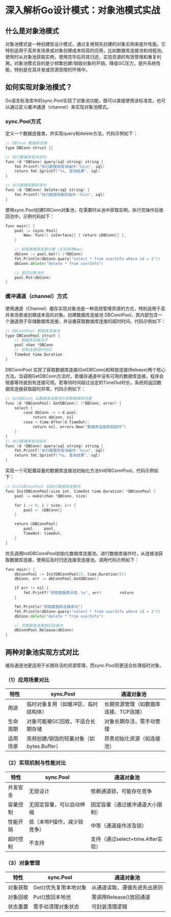 # 深入解析Go设计模式：对象池模式实战

## 什么是对象池模式
对象池模式是一种创建型设计模式，通过复用预先创建的对象实例来提升性能。它特别适用于高并发场景或对象创建成本较高的应用，比如数据库连接池和线程池。使用时从对象池获取实例，使用完毕后将其归还，实现资源的有效管理和重复利用。对象池模式目的是少频繁创建/销毁对象的开销，降低GC压力，提升系统性能‌，特别是在高并发或资源受限的环境中。
## 如何实现对象池模式？
Go语言标准库中的sync.Pool实现了对象池功能，既可以直接使用该标准库，也可以通过定义缓冲通道（channel）来实现对象池模式。
### sync.Pool方式
定义一个数据连接类，并实现query和delete方法，代码示例如下：
```go
// DBConn 数据库连接
type DBConn struct {}

// 执行数据库查询语句
func (d *DBConn) query(sql string) string {
    fmt.Printf("执行数据库查询操作：%s\n", sql)
    return fmt.Sprintf("%s, 查询结果", sql)
}

// 执行数据库删除语句
func (d *DBConn) delete(sql string) {    
    fmt.Printf("执行数据库删除操作：%s\n", sql)
}
```
使用sync.Pool创建DBConn对象池，在需要时从池中获取实例，执行完操作后放回池中。示例代码如下：
```go
func main() {
    pool := &sync.Pool{        
        New: func() interface{} { return &DBConn{} },    
    }

    // 获取数据库连接对象（无则调用New）    
    dbConn := pool.Get().(*DBConn)
    fmt.Println(dbConn.query("select * from userInfo where id = 1"))
    dbConn.delete("delete * from userInfo")

    // 放回对象池中    
    pool.Put(dbConn)
}
```
### 缓冲通道（channel）方式
使用通道（Channel）缓存实现对象池是一种高效管理资源的方式，特别适用于高并发场景或创建成本高的对象。创建数据库连接池 DBConnPool，其内部包含一个通道用于存储数据库连接，并设置获取数据库连接的超时时间。代码示例如下：
```go
// DBConnPool 数据库连接池
type DBConnPool struct {
    // 数据库连接池子    
    pool chan *DBConn
    // 获取连接超时时间    
    TimeOut time.Duration
}
```
DBConnPool 实现了获取数据库连接(GetDBConn)和释放连接(Release)两个核心方法。当调用GetDBConn方法时，若缓存通道中没有可用的数据库连接，程序会阻塞等待直到有连接可用。若等待时间超过设定的TimeOut时长，系统将返回数据库连接获取超时异常。代码示例如下：
```go
// GetDBConn 从数据库连接池中获取数据库连接
func (d *DBConnPool) GetDBConn() (*DBConn, error) {
    select {    
        case dbConn := <-d.pool:        
            return dbConn, nil    
        case <-time.After(d.TimeOut):        
            return nil, errors.New("数据库连接获取超时")    
    }
}
// 执行数据库查询语句
func (d *DBConn) query(sql string) string {
    fmt.Printf("执行数据库查询操作：%s\n", sql)
    return fmt.Sprintf("%s, 查询结果", sql)
}
```
实现一个可配置容量的数据库连接池初始化方法InitDBConnPool，代码示例如下：
```go
// InitDBConnPool 初始化数据库连接池
func InitDBConnPool(size int, timeOut time.Duration) *DBConnPool {
    pool := make(chan *DBConn, size)

    for i := 0; i < size; i++ {        
        pool <- &DBConn{}    
    }

    return &DBConnPool{        
        pool:    pool,        
        TimeOut: timeOut,    
    }
}
```
优先调用InitDBConnPool初始化数据库连接池。进行数据库操作时，从连接池获取数据库连接，使用后及时归还连接至连接池。调用代码示例如下：
```go
func main() {
    dbConnPool := InitDBConnPool(5, time.Duration(5))
    dbConn, err := dbConnPool.GetDBConn()    

    if err != nil {        
        fmt.Printf("获取数据库异常，%v", err)        return    
    }

    fmt.Println("获取数据库连接成功")
    fmt.Println(dbConn.query("select * from userInfo where id = 1"))
    dbConn.delete("delete * from userInfo")

    // 将数据库连接放回连接池    
    dbConnPool.Release(dbConn)
}
```
## 两种对象池实现方式对比
缓存通道池更适用于长期存活的资源管理，而sync.Pool则更适合处理临时对象。
### （1）应用场景对比
|    特性     | sync.Pool‌   | ‌通道对象池‌     |
|---------|-------|---------------|
|‌用途|‌临时对象复用（如缓冲区、临时结构体）|‌长期资源管理（如数据库连接、TCP连接）|
|‌‌生命周期|‌对象可能被GC回收，不适合长期存储‌|对象长期存活，需手动管理‌‌|
|适用场景‌|高频创建/销毁的轻量对象（如bytes.Buffer）|‌昂贵初始化资源（如连接池）‌|
### （2）实现机制与性能对比
|    特性     | sync.Pool‌   | ‌通道对象池‌     |
|---------|-------|---------------|
|‌‌并发安全‌|无锁设计|依赖通道锁，可能存在竞争‌‌|
|容量控制‌|无固定容量，可以自动伸缩‌|固定容量（通过缓冲通道大小限制）‌‌|
|性能开销‌|低（本地P操作，减少锁竞争）‌|中等（通道操作涉及锁）‌‌|
|超时控制‌|不支持‌|支持（通过select+time.After实现）‌  |
### （3）对象管理
|    特性     | sync.Pool‌   | ‌通道对象池‌     |
|---------|-------|---------------|
|对象获取‌|Get()优先复用本地对象‌|从通道读取，遵循先进先出原则‌|
|对象回收‌|Put()放回本地池‌|需调用Release()放回通道‌‌|
|状态重置‌|需手动清理对象状态|可封装清理逻辑|

